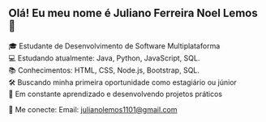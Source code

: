 ## Olá! Eu meu nome é Juliano Ferreira Noel Lemos 👋

🎓 Estudante de Desenvolvimento de Software Multiplataforma  
💻 Estudando atualmente: Java, Python, JavaScript, SQL.  
📚 Conhecimentos: HTML, CSS, Node.js, Bootstrap, SQL.  
🛠️ Buscando minha primeira oportunidade como estagiário ou júnior  
🚀 Em constante aprendizado e desenvolvendo projetos práticos

🔗 Me conecte:
Email: julianolemos1101@gmail.com
